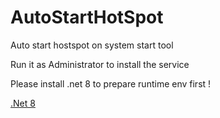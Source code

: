 # AutoStartHotSpot

Auto start hostspot on system start tool

Run it as Administrator to install the service

Please install .net 8 to prepare runtime env first !

[.Net 8](https://dotnet.microsoft.com/en-us/download/dotnet/8.0)
